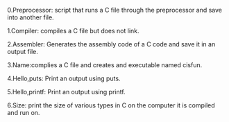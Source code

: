 0.Preprocessor: script that runs a C file through the preprocessor and save into another file.

1.Compiler: compiles a C file but does not link.

2.Assembler: Generates the assembly code of a C code and save it in an output file.

3.Name:complies a C file and creates and executable named cisfun.

4.Hello,puts: Print an output using puts.

5.Hello,printf: Print an output using printf.

6.Size: print the size of various types in C on the computer it is compiled and run on.

